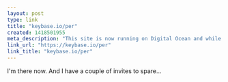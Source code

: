 ```yaml
---
layout: post
type: link
title: "keybase.io/per"
created: 1418501955
meta_description: "This site is now running on Digital Ocean and while moving I finally took the time to setup SSL."
link_url: "https://keybase.io/per"
link_title: "keybase.io/per"
---
```


I'm there now. And I have a couple of invites to spare…

